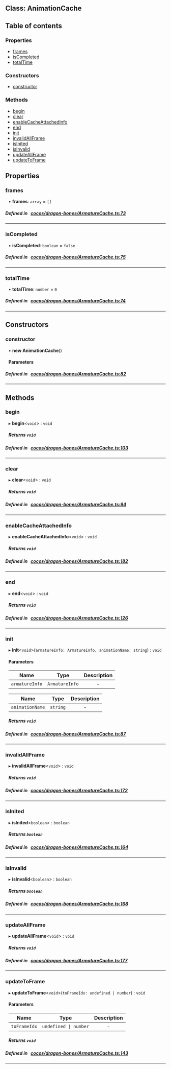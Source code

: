 
## Class: AnimationCache





<div class="table-of-content">
<h2>Table of contents</h2>


### Properties

- [ frames](#frames)
- [ isCompleted](#isCompleted)
- [ totalTime](#totalTime)

### Constructors

- [ constructor](#constructor)

### Methods

- [ begin](#begin)
- [ clear](#clear)
- [ enableCacheAttachedInfo](#enableCacheAttachedInfo)
- [ end](#end)
- [ init](#init)
- [ invalidAllFrame](#invalidAllFrame)
- [ isInited](#isInited)
- [ isInvalid](#isInvalid)
- [ updateAllFrame](#updateAllFrame)
- [ updateToFrame](#updateToFrame)
</div>

## Properties


### frames
<div style="margin-left: 10px;">




•  **frames**:
`array`  = `[]`
</div>

##### Defined in &nbsp;   [cocos/dragon-bones/ArmatureCache.ts:73](https://github.com/cocos-creator/engine/blob/c7bf6b8a9/cocos/dragon-bones/ArmatureCache.ts#L73)&nbsp;


___


### isCompleted
<div style="margin-left: 10px;">




•  **isCompleted**:
`boolean`  = `false`
</div>

##### Defined in &nbsp;   [cocos/dragon-bones/ArmatureCache.ts:75](https://github.com/cocos-creator/engine/blob/c7bf6b8a9/cocos/dragon-bones/ArmatureCache.ts#L75)&nbsp;


___


### totalTime
<div style="margin-left: 10px;">




•  **totalTime**:
`number`  = `0`
</div>

##### Defined in &nbsp;   [cocos/dragon-bones/ArmatureCache.ts:74](https://github.com/cocos-creator/engine/blob/c7bf6b8a9/cocos/dragon-bones/ArmatureCache.ts#L74)&nbsp;


___

<!---->
## Constructors


### constructor
<div style="margin-left: 10px;">

• **new AnimationCache**()

#### Parameters
</div>

##### Defined in &nbsp;   [cocos/dragon-bones/ArmatureCache.ts:82](https://github.com/cocos-creator/engine/blob/c7bf6b8a9/cocos/dragon-bones/ArmatureCache.ts#L82)&nbsp;


---

<!---->
## Methods

### begin
<div style="margin-left: 10px;">

▸   **begin**<`void`\> : `void`




<!---->
<!--    #### Returns `void` -->
<!---->


##### Returns `void`




</div>

##### Defined in &nbsp;   [cocos/dragon-bones/ArmatureCache.ts:103](https://github.com/cocos-creator/engine/blob/c7bf6b8a9/cocos/dragon-bones/ArmatureCache.ts#L103)&nbsp;
___
### clear
<div style="margin-left: 10px;">

▸   **clear**<`void`\> : `void`




<!---->
<!--    #### Returns `void` -->
<!---->


##### Returns `void`




</div>

##### Defined in &nbsp;   [cocos/dragon-bones/ArmatureCache.ts:94](https://github.com/cocos-creator/engine/blob/c7bf6b8a9/cocos/dragon-bones/ArmatureCache.ts#L94)&nbsp;
___
### enableCacheAttachedInfo
<div style="margin-left: 10px;">

▸   **enableCacheAttachedInfo**<`void`\> : `void`




<!---->
<!--    #### Returns `void` -->
<!---->


##### Returns `void`




</div>

##### Defined in &nbsp;   [cocos/dragon-bones/ArmatureCache.ts:182](https://github.com/cocos-creator/engine/blob/c7bf6b8a9/cocos/dragon-bones/ArmatureCache.ts#L182)&nbsp;
___
### end
<div style="margin-left: 10px;">

▸   **end**<`void`\> : `void`




<!---->
<!--    #### Returns `void` -->
<!---->


##### Returns `void`




</div>

##### Defined in &nbsp;   [cocos/dragon-bones/ArmatureCache.ts:126](https://github.com/cocos-creator/engine/blob/c7bf6b8a9/cocos/dragon-bones/ArmatureCache.ts#L126)&nbsp;
___
### init
<div style="margin-left: 10px;">

▸   **init**<`void`\>(`armatureInfo: ArmatureInfo, animationName: string`) : `void`




<!---->
<!--    #### Returns `void` -->
<!---->

#### Parameters

| Name | Type | Description |
| :------: | :------: | :------: |
| `armatureInfo` | `ArmatureInfo` | - |

| Name | Type | Description |
| :------: | :------: | :------: |
| `animationName` | `string` | - |



##### Returns `void`




</div>

##### Defined in &nbsp;   [cocos/dragon-bones/ArmatureCache.ts:87](https://github.com/cocos-creator/engine/blob/c7bf6b8a9/cocos/dragon-bones/ArmatureCache.ts#L87)&nbsp;
___
### invalidAllFrame
<div style="margin-left: 10px;">

▸   **invalidAllFrame**<`void`\> : `void`




<!---->
<!--    #### Returns `void` -->
<!---->


##### Returns `void`




</div>

##### Defined in &nbsp;   [cocos/dragon-bones/ArmatureCache.ts:172](https://github.com/cocos-creator/engine/blob/c7bf6b8a9/cocos/dragon-bones/ArmatureCache.ts#L172)&nbsp;
___
### isInited
<div style="margin-left: 10px;">

▸   **isInited**<`boolean`\> : `boolean`




<!---->
<!--    #### Returns `boolean` -->
<!---->


##### Returns `boolean`




</div>

##### Defined in &nbsp;   [cocos/dragon-bones/ArmatureCache.ts:164](https://github.com/cocos-creator/engine/blob/c7bf6b8a9/cocos/dragon-bones/ArmatureCache.ts#L164)&nbsp;
___
### isInvalid
<div style="margin-left: 10px;">

▸   **isInvalid**<`boolean`\> : `boolean`




<!---->
<!--    #### Returns `boolean` -->
<!---->


##### Returns `boolean`




</div>

##### Defined in &nbsp;   [cocos/dragon-bones/ArmatureCache.ts:168](https://github.com/cocos-creator/engine/blob/c7bf6b8a9/cocos/dragon-bones/ArmatureCache.ts#L168)&nbsp;
___
### updateAllFrame
<div style="margin-left: 10px;">

▸   **updateAllFrame**<`void`\> : `void`




<!---->
<!--    #### Returns `void` -->
<!---->


##### Returns `void`




</div>

##### Defined in &nbsp;   [cocos/dragon-bones/ArmatureCache.ts:177](https://github.com/cocos-creator/engine/blob/c7bf6b8a9/cocos/dragon-bones/ArmatureCache.ts#L177)&nbsp;
___
### updateToFrame
<div style="margin-left: 10px;">

▸   **updateToFrame**<`void`\>(`toFrameIdx: undefined | number`) : `void`




<!---->
<!--    #### Returns `void` -->
<!---->

#### Parameters

| Name | Type | Description |
| :------: | :------: | :------: |
| `toFrameIdx` | `undefined \| number` | - |



##### Returns `void`




</div>

##### Defined in &nbsp;   [cocos/dragon-bones/ArmatureCache.ts:143](https://github.com/cocos-creator/engine/blob/c7bf6b8a9/cocos/dragon-bones/ArmatureCache.ts#L143)&nbsp;
___
<!---->



